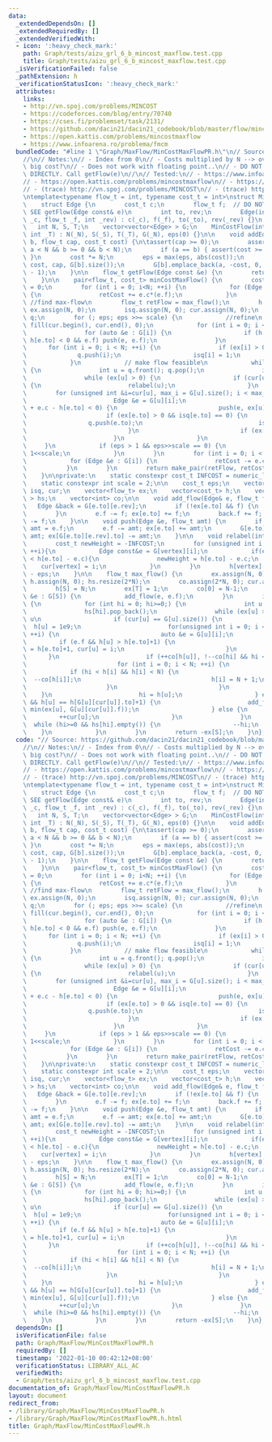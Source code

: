```yaml
---
data:
  _extendedDependsOn: []
  _extendedRequiredBy: []
  _extendedVerifiedWith:
  - icon: ':heavy_check_mark:'
    path: Graph/tests/aizu_grl_6_b_mincost_maxflow.test.cpp
    title: Graph/tests/aizu_grl_6_b_mincost_maxflow.test.cpp
  _isVerificationFailed: false
  _pathExtension: h
  _verificationStatusIcon: ':heavy_check_mark:'
  attributes:
    links:
    - http://vn.spoj.com/problems/MINCOST
    - https://codeforces.com/blog/entry/70740
    - https://cses.fi/problemset/task/2131/
    - https://github.com/dacin21/dacin21_codebook/blob/master/flow/mincost_PRonly.cpp
    - https://open.kattis.com/problems/mincostmaxflow
    - https://www.infoarena.ro/problema/fmcm
  bundledCode: "#line 1 \"Graph/MaxFlow/MinCostMaxFlowPR.h\"\n// Source: https://github.com/dacin21/dacin21_codebook/blob/master/flow/mincost_PRonly.cpp\n\
    //\n// Notes:\n// - Index from 0\n// - Costs multiplied by N --> overflow when\
    \ big cost?\n// - Does not work with floating point..\n// - DO NOT USE Edge.f\
    \ DIRECTLY. Call getFlow(e)\n//\n// Tested:\n// - https://www.infoarena.ro/problema/fmcm\n\
    // - https://open.kattis.com/problems/mincostmaxflow\n// - https://codeforces.com/blog/entry/70740\n\
    // - (trace) http://vn.spoj.com/problems/MINCOST\n// - (trace) https://cses.fi/problemset/task/2131/\n\
    \ntemplate<typename flow_t = int, typename cost_t = int>\nstruct MinCostFlow {\n\
    \    struct Edge {\n        cost_t c;\n        flow_t f;  // DO NOT USE THIS DIRECTLY.\
    \ SEE getFlow(Edge const& e)\n        int to, rev;\n        Edge(int _to, cost_t\
    \ _c, flow_t _f, int _rev) : c(_c), f(_f), to(_to), rev(_rev) {}\n    };\n\n \
    \   int N, S, T;\n    vector<vector<Edge> > G;\n    MinCostFlow(int _N, int _S,\
    \ int _T) : N(_N), S(_S), T(_T), G(_N), eps(0) {}\n\n    void addEdge(int a, int\
    \ b, flow_t cap, cost_t cost) {\n\tassert(cap >= 0);\n        assert(a >= 0 &&\
    \ a < N && b >= 0 && b < N);\n        if (a == b) { assert(cost >= 0); return;\
    \ }\n        cost *= N;\n        eps = max(eps, abs(cost));\n        G[a].emplace_back(b,\
    \ cost, cap, G[b].size());\n        G[b].emplace_back(a, -cost, 0, G[a].size()\
    \ - 1);\n    }\n\n    flow_t getFlow(Edge const &e) {\n        return G[e.to][e.rev].f;\n\
    \    }\n\n    pair<flow_t, cost_t> minCostMaxFlow() {\n        cost_t retCost\
    \ = 0;\n        for (int i = 0; i<N; ++i) {\n            for (Edge &e : G[i])\
    \ {\n                retCost += e.c*(e.f);\n            }\n        }\n       \
    \ //find max-flow\n        flow_t retFlow = max_flow();\n        h.assign(N, 0);\
    \ ex.assign(N, 0);\n        isq.assign(N, 0); cur.assign(N, 0);\n        queue<int>\
    \ q;\n        for (; eps; eps >>= scale) {\n            //refine\n           \
    \ fill(cur.begin(), cur.end(), 0);\n            for (int i = 0; i < N; ++i) {\n\
    \                for (auto &e : G[i]) {\n                    if (h[i] + e.c -\
    \ h[e.to] < 0 && e.f) push(e, e.f);\n                }\n            }\n      \
    \      for (int i = 0; i < N; ++i) {\n                if (ex[i] > 0){\n      \
    \              q.push(i);\n                    isq[i] = 1;\n                }\n\
    \            }\n            // make flow feasible\n            while (!q.empty())\
    \ {\n                int u = q.front(); q.pop();\n                isq[u]=0;\n\
    \                while (ex[u] > 0) {\n                    if (cur[u] == G[u].size())\
    \ {\n                        relabel(u);\n                    }\n            \
    \        for (unsigned int &i=cur[u], max_i = G[u].size(); i < max_i; ++i) {\n\
    \                        Edge &e = G[u][i];\n                        if (h[u]\
    \ + e.c - h[e.to] < 0) {\n                            push(e, ex[u]);\n      \
    \                      if (ex[e.to] > 0 && isq[e.to] == 0) {\n               \
    \                 q.push(e.to);\n                                isq[e.to] = 1;\n\
    \                            }\n                            if (ex[u] == 0) break;\n\
    \                        }\n                    }\n                }\n       \
    \     }\n            if (eps > 1 && eps>>scale == 0) {\n                eps =\
    \ 1<<scale;\n            }\n        }\n        for (int i = 0; i < N; ++i) {\n\
    \            for (Edge &e : G[i]) {\n                retCost -= e.c*(e.f);\n \
    \           }\n        }\n        return make_pair(retFlow, retCost / 2 / N);\n\
    \    }\n\nprivate:\n    static constexpr cost_t INFCOST = numeric_limits<cost_t>::max()/2;\n\
    \    static constexpr int scale = 2;\n\n    cost_t eps;\n    vector<unsigned int>\
    \ isq, cur;\n    vector<flow_t> ex;\n    vector<cost_t> h;\n    vector<vector<int>\
    \ > hs;\n    vector<int> co;\n\n    void add_flow(Edge& e, flow_t f) {\n     \
    \   Edge &back = G[e.to][e.rev];\n        if (!ex[e.to] && f) {\n            hs[h[e.to]].push_back(e.to);\n\
    \        }\n        e.f -= f; ex[e.to] += f;\n        back.f += f; ex[back.to]\
    \ -= f;\n    }\n\n    void push(Edge &e, flow_t amt) {\n        if (e.f < amt)\
    \ amt = e.f;\n        e.f -= amt; ex[e.to] += amt;\n        G[e.to][e.rev].f +=\
    \ amt; ex[G[e.to][e.rev].to] -= amt;\n    }\n\n    void relabel(int vertex){\n\
    \        cost_t newHeight = -INFCOST;\n        for (unsigned int i = 0; i < G[vertex].size();\
    \ ++i){\n            Edge const&e = G[vertex][i];\n            if(e.f && newHeight\
    \ < h[e.to] - e.c){\n                newHeight = h[e.to] - e.c;\n            \
    \    cur[vertex] = i;\n            }\n        }\n        h[vertex] = newHeight\
    \ - eps;\n    }\n\n    flow_t max_flow() {\n        ex.assign(N, 0);\n       \
    \ h.assign(N, 0); hs.resize(2*N);\n        co.assign(2*N, 0); cur.assign(N, 0);\n\
    \        h[S] = N;\n        ex[T] = 1;\n        co[0] = N-1;\n        for (auto\
    \ &e : G[S]) {\n            add_flow(e, e.f);\n        }\n        if (hs[0].size())\
    \ {\n            for (int hi = 0; hi>=0;) {\n                int u = hs[hi].back();\n\
    \                hs[hi].pop_back();\n                while (ex[u] > 0) { // discharge\
    \ u\n                    if (cur[u] == G[u].size()) {\n                      \
    \  h[u] = 1e9;\n                        for(unsigned int i = 0; i < G[u].size();\
    \ ++i) {\n                            auto &e = G[u][i];\n                   \
    \         if (e.f && h[u] > h[e.to]+1) {\n                                h[u]\
    \ = h[e.to]+1, cur[u] = i;\n                            }\n                  \
    \      }\n                        if (++co[h[u]], !--co[hi] && hi < N) {\n   \
    \                         for (int i = 0; i < N; ++i) {\n                    \
    \            if (hi < h[i] && h[i] < N) {\n                                  \
    \  --co[h[i]];\n                                    h[i] = N + 1;\n          \
    \                      }\n                            }\n                    \
    \    }\n                        hi = h[u];\n                    } else if (G[u][cur[u]].f\
    \ && h[u] == h[G[u][cur[u]].to]+1) {\n                        add_flow(G[u][cur[u]],\
    \ min(ex[u], G[u][cur[u]].f));\n                    } else {\n               \
    \         ++cur[u];\n                    }\n                }\n              \
    \  while (hi>=0 && hs[hi].empty()) {\n                    --hi;\n            \
    \    }\n            }\n        }\n        return -ex[S];\n    }\n};\n"
  code: "// Source: https://github.com/dacin21/dacin21_codebook/blob/master/flow/mincost_PRonly.cpp\n\
    //\n// Notes:\n// - Index from 0\n// - Costs multiplied by N --> overflow when\
    \ big cost?\n// - Does not work with floating point..\n// - DO NOT USE Edge.f\
    \ DIRECTLY. Call getFlow(e)\n//\n// Tested:\n// - https://www.infoarena.ro/problema/fmcm\n\
    // - https://open.kattis.com/problems/mincostmaxflow\n// - https://codeforces.com/blog/entry/70740\n\
    // - (trace) http://vn.spoj.com/problems/MINCOST\n// - (trace) https://cses.fi/problemset/task/2131/\n\
    \ntemplate<typename flow_t = int, typename cost_t = int>\nstruct MinCostFlow {\n\
    \    struct Edge {\n        cost_t c;\n        flow_t f;  // DO NOT USE THIS DIRECTLY.\
    \ SEE getFlow(Edge const& e)\n        int to, rev;\n        Edge(int _to, cost_t\
    \ _c, flow_t _f, int _rev) : c(_c), f(_f), to(_to), rev(_rev) {}\n    };\n\n \
    \   int N, S, T;\n    vector<vector<Edge> > G;\n    MinCostFlow(int _N, int _S,\
    \ int _T) : N(_N), S(_S), T(_T), G(_N), eps(0) {}\n\n    void addEdge(int a, int\
    \ b, flow_t cap, cost_t cost) {\n\tassert(cap >= 0);\n        assert(a >= 0 &&\
    \ a < N && b >= 0 && b < N);\n        if (a == b) { assert(cost >= 0); return;\
    \ }\n        cost *= N;\n        eps = max(eps, abs(cost));\n        G[a].emplace_back(b,\
    \ cost, cap, G[b].size());\n        G[b].emplace_back(a, -cost, 0, G[a].size()\
    \ - 1);\n    }\n\n    flow_t getFlow(Edge const &e) {\n        return G[e.to][e.rev].f;\n\
    \    }\n\n    pair<flow_t, cost_t> minCostMaxFlow() {\n        cost_t retCost\
    \ = 0;\n        for (int i = 0; i<N; ++i) {\n            for (Edge &e : G[i])\
    \ {\n                retCost += e.c*(e.f);\n            }\n        }\n       \
    \ //find max-flow\n        flow_t retFlow = max_flow();\n        h.assign(N, 0);\
    \ ex.assign(N, 0);\n        isq.assign(N, 0); cur.assign(N, 0);\n        queue<int>\
    \ q;\n        for (; eps; eps >>= scale) {\n            //refine\n           \
    \ fill(cur.begin(), cur.end(), 0);\n            for (int i = 0; i < N; ++i) {\n\
    \                for (auto &e : G[i]) {\n                    if (h[i] + e.c -\
    \ h[e.to] < 0 && e.f) push(e, e.f);\n                }\n            }\n      \
    \      for (int i = 0; i < N; ++i) {\n                if (ex[i] > 0){\n      \
    \              q.push(i);\n                    isq[i] = 1;\n                }\n\
    \            }\n            // make flow feasible\n            while (!q.empty())\
    \ {\n                int u = q.front(); q.pop();\n                isq[u]=0;\n\
    \                while (ex[u] > 0) {\n                    if (cur[u] == G[u].size())\
    \ {\n                        relabel(u);\n                    }\n            \
    \        for (unsigned int &i=cur[u], max_i = G[u].size(); i < max_i; ++i) {\n\
    \                        Edge &e = G[u][i];\n                        if (h[u]\
    \ + e.c - h[e.to] < 0) {\n                            push(e, ex[u]);\n      \
    \                      if (ex[e.to] > 0 && isq[e.to] == 0) {\n               \
    \                 q.push(e.to);\n                                isq[e.to] = 1;\n\
    \                            }\n                            if (ex[u] == 0) break;\n\
    \                        }\n                    }\n                }\n       \
    \     }\n            if (eps > 1 && eps>>scale == 0) {\n                eps =\
    \ 1<<scale;\n            }\n        }\n        for (int i = 0; i < N; ++i) {\n\
    \            for (Edge &e : G[i]) {\n                retCost -= e.c*(e.f);\n \
    \           }\n        }\n        return make_pair(retFlow, retCost / 2 / N);\n\
    \    }\n\nprivate:\n    static constexpr cost_t INFCOST = numeric_limits<cost_t>::max()/2;\n\
    \    static constexpr int scale = 2;\n\n    cost_t eps;\n    vector<unsigned int>\
    \ isq, cur;\n    vector<flow_t> ex;\n    vector<cost_t> h;\n    vector<vector<int>\
    \ > hs;\n    vector<int> co;\n\n    void add_flow(Edge& e, flow_t f) {\n     \
    \   Edge &back = G[e.to][e.rev];\n        if (!ex[e.to] && f) {\n            hs[h[e.to]].push_back(e.to);\n\
    \        }\n        e.f -= f; ex[e.to] += f;\n        back.f += f; ex[back.to]\
    \ -= f;\n    }\n\n    void push(Edge &e, flow_t amt) {\n        if (e.f < amt)\
    \ amt = e.f;\n        e.f -= amt; ex[e.to] += amt;\n        G[e.to][e.rev].f +=\
    \ amt; ex[G[e.to][e.rev].to] -= amt;\n    }\n\n    void relabel(int vertex){\n\
    \        cost_t newHeight = -INFCOST;\n        for (unsigned int i = 0; i < G[vertex].size();\
    \ ++i){\n            Edge const&e = G[vertex][i];\n            if(e.f && newHeight\
    \ < h[e.to] - e.c){\n                newHeight = h[e.to] - e.c;\n            \
    \    cur[vertex] = i;\n            }\n        }\n        h[vertex] = newHeight\
    \ - eps;\n    }\n\n    flow_t max_flow() {\n        ex.assign(N, 0);\n       \
    \ h.assign(N, 0); hs.resize(2*N);\n        co.assign(2*N, 0); cur.assign(N, 0);\n\
    \        h[S] = N;\n        ex[T] = 1;\n        co[0] = N-1;\n        for (auto\
    \ &e : G[S]) {\n            add_flow(e, e.f);\n        }\n        if (hs[0].size())\
    \ {\n            for (int hi = 0; hi>=0;) {\n                int u = hs[hi].back();\n\
    \                hs[hi].pop_back();\n                while (ex[u] > 0) { // discharge\
    \ u\n                    if (cur[u] == G[u].size()) {\n                      \
    \  h[u] = 1e9;\n                        for(unsigned int i = 0; i < G[u].size();\
    \ ++i) {\n                            auto &e = G[u][i];\n                   \
    \         if (e.f && h[u] > h[e.to]+1) {\n                                h[u]\
    \ = h[e.to]+1, cur[u] = i;\n                            }\n                  \
    \      }\n                        if (++co[h[u]], !--co[hi] && hi < N) {\n   \
    \                         for (int i = 0; i < N; ++i) {\n                    \
    \            if (hi < h[i] && h[i] < N) {\n                                  \
    \  --co[h[i]];\n                                    h[i] = N + 1;\n          \
    \                      }\n                            }\n                    \
    \    }\n                        hi = h[u];\n                    } else if (G[u][cur[u]].f\
    \ && h[u] == h[G[u][cur[u]].to]+1) {\n                        add_flow(G[u][cur[u]],\
    \ min(ex[u], G[u][cur[u]].f));\n                    } else {\n               \
    \         ++cur[u];\n                    }\n                }\n              \
    \  while (hi>=0 && hs[hi].empty()) {\n                    --hi;\n            \
    \    }\n            }\n        }\n        return -ex[S];\n    }\n};\n"
  dependsOn: []
  isVerificationFile: false
  path: Graph/MaxFlow/MinCostMaxFlowPR.h
  requiredBy: []
  timestamp: '2022-01-10 00:42:12+08:00'
  verificationStatus: LIBRARY_ALL_AC
  verifiedWith:
  - Graph/tests/aizu_grl_6_b_mincost_maxflow.test.cpp
documentation_of: Graph/MaxFlow/MinCostMaxFlowPR.h
layout: document
redirect_from:
- /library/Graph/MaxFlow/MinCostMaxFlowPR.h
- /library/Graph/MaxFlow/MinCostMaxFlowPR.h.html
title: Graph/MaxFlow/MinCostMaxFlowPR.h
---
```

